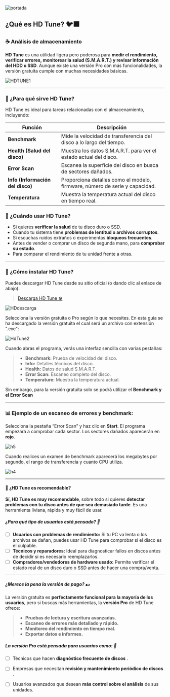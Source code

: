![portada](assets/20250405_195134_hddtune.png)

## ¿Qué es HD Tune? 🐦‍⬛

### ☕ Análisis de almacenamiento

**HD Tune** es una utilidad ligera pero poderosa para **medir el rendimiento, verificar errores, monitorear la salud (S.M.A.R.T.) y revisar información del HDD o SSD**. Aunque existe una versión Pro con más funcionalidades, la versión gratuita cumple con muchas necesidades básicas.

![HDTUNE1](assets/20250405_191622_hd1.png)

---

### 🔧 ¿Para qué sirve HD Tune?

HD Tune es ideal para tareas relacionadas con el almacenamiento, incluyendo:

| Función                                | Descripción                                                                 |
| ----------------------------------------- | ------------------------------------------------------------------------------ |
| **Benchmark**                     | Mide la velocidad de transferencia del disco a lo largo del tiempo.          |
| **Health (Salud del disco)**      | Muestra los datos S.M.A.R.T. para ver el estado actual del disco.            |
| **Error Scan**                    | Escanea la superficie del disco en busca de sectores dañados.               |
| **Info (Información del disco)** | Proporciona detalles como el modelo, firmware, número de serie y capacidad. |
| **Temperatura**                   | Muestra la temperatura actual del disco en tiempo real.                      |

### 🎯 ¿Cuándo usar HD Tune?

* Si quieres **verificar la salud** de tu disco duro o SSD.
* Cuando tu sistema tiene **problemas de lentitud o archivos corruptos**.
* Si escuchas ruidos extraños o experimentas **bloqueos frecuentes**.
* Antes de vender o comprar un disco de segunda mano, para **comprobar su estado**.
* Para comparar el rendimiento de tu unidad frente a otras.

---

### 🔧 ¿Cómo instalar HD Tune?

Puedes descargar HD Tune desde su sitio oficial (o dando clic al enlace de abajo):

> [Descarga HD Tune ⚙️ ](https://www.hdtune.com/download.html)

![HDdescarga](assets/20250405_192438_hd.png)

Selecciona la versión gratuita o Pro según lo que necesites. En esta guia se ha descargado la versión gratuita el cual será un archivo con extensión ".exe":

![HdTune2](assets/20250405_192233_hd2.png)

Cuando abras el programa, verás una interfaz sencilla con varias pestañas:

> * **Benchmark:** Prueba de velocidad del disco.
> * **Info:** Detalles técnicos del disco.
> * **Health:** Datos de salud S.M.A.R.T.
> * **Error Scan:** Escaneo completo del disco.
> * **Temperature:** Muestra la temperatura actual.

Sin embargo, para la versión gratuita solo se podrá utilizar el **Benchmark y el Error Scan**

---

### 📊 Ejemplo de un escaneo de errores y benchmark:

Selecciona la pestaña “Error Scan” y haz clic en **Start**. El programa empezará a comprobar cada sector. Los sectores dañados aparecerán en **rojo**.

![h5](assets/20250405_192902_h55.png)

Cuando realices un examen de benchmark aparecerá los megabytes por segundo, el rango de transferencia y cuanto CPU utiliza.

![h4](assets/20250405_192723_h4.png)

---

#### 🎯 ¿HD Tune es recomendable?

**Sí, HD Tune es muy recomendable**, sobre todo si quieres **detectar problemas con tu disco antes de que sea demasiado tarde**. Es una herramienta liviana, rápida y muy fácil de usar.

##### ¿Para qué tipo de usuarios está pensado? 🐸

* [ ] **Usuarios con problemas de rendimiento:** Si tu PC va lenta o los archivos se dañan, puedes usar HD Tune para comprobar si el disco es el culpable.
* [ ] **Técnicos y reparadores:** Ideal para diagnosticar fallos en discos antes de decidir si es necesario reemplazarlos.
* [ ] **Compradores/vendedores de hardware usado:** Permite verificar el estado real de un disco duro o SSD antes de hacer una compra/venta.

---

##### ¿Merece la pena la versión de pago? 💵

La versión gratuita es **perfectamente funcional para la mayoría de los usuarios**, pero si buscas más herramientas, la **versión Pro** de HD Tune ofrece:

> * **Pruebas de lectura y escritura avanzadas.**
> * **Escaneo de errores más detallado y rápido.**
> * **Monitoreo del rendimiento en tiempo real.**
> * **Exportar datos e informes.**

##### La versión Pro está pensada para usuarios como: 🐸

* [ ] Técnicos que hacen **diagnóstico frecuente de discos** .
* [ ] Empresas que necesitan **revisión y mantenimiento periódico de discos** .
* [ ] Usuarios avanzados que desean **más control sobre el análisis** de sus unidades.

